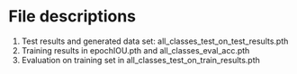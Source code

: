 <h1> File descriptions </h1> 
<ol>
  <li> Test results and generated data set: all_classes_test_on_test_results.pth </li>
  <li> Training results in epochIOU.pth and all_classes_eval_acc.pth </li> 
  <li> Evaluation on training set in all_classes_test_on_train_results.pth </li>
</ol>
